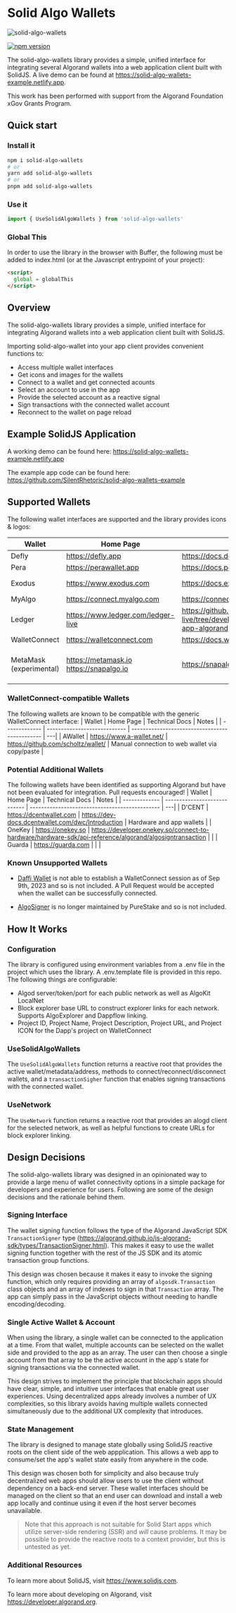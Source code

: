 # Solid Algo Wallets

![solid-algo-wallets](https://assets.solidjs.com/banner?type=solid-algo-wallets&background=tiles&project=%20)

[![npm version](https://badge.fury.io/js/solid-algo-wallets.svg)](https://badge.fury.io/js/solid-algo-wallets)

The solid-algo-wallets library provides a simple, unified interface for integrating several Algorand wallets into a web application client built with SolidJS. A live demo can be found at <https://solid-algo-wallets-example.netlify.app>.

This work has been performed with support from the Algorand Foundation xGov Grants Program.

## Quick start

### Install it

```bash
npm i solid-algo-wallets
# or
yarn add solid-algo-wallets
# or
pnpm add solid-algo-wallets
```

### Use it

```js
import { UseSolidAlgoWallets } from 'solid-algo-wallets'
```

### Global This

In order to use the library in the browser with Buffer, the following must be added to index.html (or at the Javascript entrypoint of your project):

```html
<script>
  global = globalThis
</script>
```

## Overview

The solid-algo-wallets library provides a simple, unified interface for integrating Algorand wallets into a web application client built with SolidJS.

Importing solid-algo-wallet into your app client provides convenient functions to:

- Access multiple wallet interfaces
- Get icons and images for the wallets
- Connect to a wallet and get connected acounts
- Select an account to use in the app
- Provide the selected account as a reactive signal
- Sign transactions with the connected wallet account
- Reconnect to the wallet on page reload

## Example SolidJS Application

A working demo can be found here: <https://solid-algo-wallets-example.netlify.app>

The example app code can be found here: <https://github.com/SilentRhetoric/solid-algo-wallets-example>

## Supported Wallets

The following wallet interfaces are supported and the library provides icons & logos:

| Wallet                  | Home Page                                   | Technical Docs                                                                                | Notes                                                                            |
| ----------------------- | ------------------------------------------- | --------------------------------------------------------------------------------------------- | -------------------------------------------------------------------------------- |
| Defly                   | <https://defly.app>                         | <https://docs.defly.app/app/overview>                                                         | Mobile                                                                           |
| Pera                    | <https://perawallet.app>                    | <https://docs.perawallet.app>                                                                 | Mobile & Web                                                                     |
| Exodus                  | <https://www.exodus.com>                    | <https://docs.exodus.com>                                                                     | Chrome extension, MainNet only                                                   |
| MyAlgo                  | <https://connect.myalgo.com>                | <https://connect.myalgo.com/docs/introduction>                                                | Web                                                                              |
| Ledger                  | <https://www.ledger.com/ledger-live>        | <https://github.com/LedgerHQ/ledger-live/tree/develop/libs/ledgerjs/packages/hw-app-algorand> | Direct USB in Chrome                                                             |
| WalletConnect           | <https://walletconnect.com>                 | <https://docs.walletconnect.com/2.0/>                                                         | Any compatible app                                                               |
| MetaMask (experimental) | <https://metamask.io> <https://snapalgo.io> | <https://snapalgo.io/docs>                                                                    | Pre-release Algorand Snap running in MetaMask Flask <https://metamask.io/flask/> |

### WalletConnect-compatible Wallets

The following wallets are known to be compatible with the generic WalletConnect interface:
| Wallet | Home Page | Technical Docs | Notes |
| ------------- | ---------------------------- | ---------------------------------------------- | ---|
| AWallet | <https://www.a-wallet.net/> | <https://github.com/scholtz/wallet/> | Manual connection to web wallet via copy/paste |

### Potential Additional Wallets

The following wallets have been identified as supporting Algorand but have not been evaluated for integration. Pull requests encouraged!
| Wallet | Home Page | Technical Docs | Notes |
| ------------- | ---------------------------- | ---------------------------------------------- | ---|
| D'CENT | <https://dcentwallet.com> | <https://dev-docs.dcentwallet.com/dwc/Introduction> | Hardware and app wallets |
| OneKey | <https://onekey.so> | <https://developer.onekey.so/connect-to-hardware/hardware-sdk/api-reference/algorand/algosigntransaction> | |
| Guarda | <https://guarda.com> | | |

### Known Unsupported Wallets

- [Daffi Wallet](https://www.daffione.com) is not able to establish a WalletConnect session as of Sep 9th, 2023 and so is not included. A Pull Request would be accepted when the wallet can be successfully connected.

- [AlgoSigner](https://github.com/PureStake/algosigner/tree/develop) is no longer maintained by PureStake and so is not included.

## How It Works

### Configuration

The library is configured using environment variables from a .env file in the project which uses the library. A .env.template file is provided in this repo. The following things are configurable:

- Algod server/token/port for each public network as well as AlgoKit LocalNet
- Block explorer base URL to construct explorer links for each network. Supports AlgoExplorer and Dappflow linking.
- Project ID, Project Name, Project Description, Project URL, and Project ICON for the Dapp's project on WalletConnect

### UseSolidAlgoWallets

The `UseSolidAlgoWallets` function returns a reactive root that provides the active wallet/metadata/address, methods to connect/reconnect/disconnect wallets, and a `transactionSigher` function that enables signing transactions with the connected wallet.

### UseNetwork

The `UseNetwork` function returns a reactive root that provides an alogd client for the selected network, as well as helpful functions to create URLs for block explorer linking.

## Design Decisions

The solid-algo-wallets library was designed in an opinionated way to provide a large menu of wallet connectivity options in a simple package for developers and experience for users. Following are some of the design decisions and the rationale behind them.

### Signing Interface

The wallet signing function follows the type of the Algorand JavaScript SDK `TransactionSigner` type (<https://algorand.github.io/js-algorand-sdk/types/TransactionSigner.html>). This makes it easy to use the wallet signing function together with the rest of the JS SDK and its atomic transaction group functions.

This design was chosen because it makes it easy to invoke the signing function, which only requires providing an array of `algosdk.Transaction` class objects and an array of indexes to sign in that `Transaction` array. The app can simply pass in the JavaScript objects without needing to handle encoding/decoding.

### Single Active Wallet & Account

When using the library, a single wallet can be connected to the application at a time. From that wallet, multiple accounts can be selected on the wallet side and provided to the app as an array. The user can then choose a single account from that array to be the active account in the app's state for signing transactions via the connected wallet.

This design strives to implement the principle that blockchain apps should have clear, simple, and intuitive user interfaces that enable great user experiences. Using decentralized apps already involves a number of UX complexities, so this library avoids having multiple wallets connected simultaneously due to the additional UX complexity that introduces.

### State Management

The library is designed to manage state globally using SolidJS reactive roots on the client side of the web appplication. This allows a web app to consume/set the app's wallet state easily from anywhere in the code.

This design was chosen both for simplicity and also because truly decentralized web apps should allow users to use the client without dependency on a back-end server. These wallet interfaces should be managed on the client so that an end user can download and install a web app locally and continue using it even if the host server becomes unavailable.

> Note that this approach is not suitable for Solid Start apps which utilize server-side rendering (SSR) and _will_ cause problems. It may be possible to provide the reactive roots to a context provider, but this is untested as yet.

### Additional Resources

To learn more about SolidJS, visit <https://www.solidjs.com>.

To learn more about developing on Algorand, visit <https://developer.algorand.org>.
